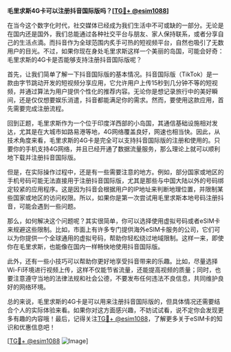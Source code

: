 **毛里求斯4G卡可以注册抖音国际版吗？[[TG💪+ @esim1088](https://t.me/s/esim1088)]**

在当今这个数字化时代，社交媒体已经成为我们生活中不可或缺的一部分。无论是在国内还是国外，我们总能通过各种社交平台与朋友、家人保持联系，或者分享自己的生活点滴。而抖音作为全球范围内炙手可热的短视频平台，自然也吸引了无数用户的目光。不过，如果你现在身处毛里求斯这样一个美丽的岛国，可能会好奇：毛里求斯的4G卡是否能够支持注册抖音国际版呢？

首先，让我们简单了解一下抖音国际版的基本情况。抖音国际版（TikTok）是一款由字节跳动开发的短视频分享应用，它允许用户上传15秒到几分钟不等的短视频，并通过算法为用户提供个性化的推荐内容。无论你是想记录旅行中的美好瞬间，还是仅仅想要娱乐消遣，抖音都能满足你的需求。然而，要使用这款应用，首先需要完成注册流程。

回到正题，毛里求斯作为一个位于印度洋西部的小岛国，其通信基础设施相对发达，尤其是在大城市如路易港等地，4G网络覆盖良好，网速也相当快。因此，从技术角度来看，毛里求斯的4G卡是完全可以支持抖音国际版的注册和使用的。只要你的手机支持4G网络，并且已经开通了数据流量服务，那么理论上就可以顺利地下载并注册抖音国际版。

但是，在实际操作过程中，还是有一些需要注意的地方。例如，部分国家或地区的手机号码可能无法直接用于注册抖音国际版，尤其是那些与中国大陆以外的号码绑定较紧的应用程序。这是因为抖音会根据用户的IP地址来判断地理位置，并限制某些国家或地区的访问权限。所以，如果你是第一次尝试用毛里求斯本地号码注册抖音，可能会遇到一些问题。

那么，如何解决这个问题呢？其实很简单，你可以选择使用虚拟号码或者eSIM卡来规避这些限制。比如，市面上有许多专门提供海外eSIM卡服务的公司，它们可以为你提供一个全球通用的虚拟号码，帮助你轻松绕过地域限制。这样一来，即使你在毛里求斯，也能像在国内一样畅快地使用抖音国际版。

此外，还有一些小技巧可以帮助你更好地享受抖音带来的乐趣。比如，尽量选择Wi-Fi环境进行视频上传，这样不仅能节省流量，还能提高视频的质量；同时，也要注意遵守当地的法律法规和社会公德，不要发布任何违法不良信息，共同维护良好的网络环境。

总的来说，毛里求斯的4G卡是可以用来注册抖音国际版的，但具体情况还需要结合个人的实际体验来看。如果你对这方面感兴趣，不妨试试看，说不定你会发现更多有趣的内容哦！最后，记得关注[TG💪+ @esim1088](https://t.me/s/esim1088)，了解更多关于eSIM卡的知识和优惠信息吧！

[[TG💪+ @esim1088](https://t.me/s/esim1088) ![Image](https://i.postimg.cc/4NQfJmqS/Snipaste-2025-05-13-00-14-12.png)]
